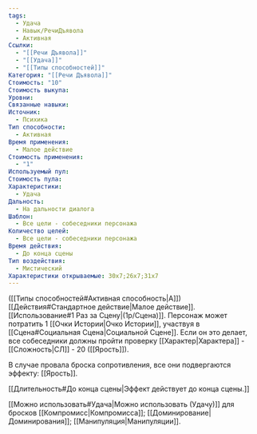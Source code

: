 ```yaml
---
tags:
  - Удача
  - Навык/РечиДъявола
  - Активная
Ссылки:
  - "[[Речи Дъявола]]"
  - "[[Удача]]"
  - "[[Типы способностей]]"
Категория: "[[Речи Дъявола]]"
Стоимость: "10"
Стоимость выкупа: 
Уровни: 
Связанные навыки: 
Источник:
  - Психика
Тип способности:
  - Активная
Время применения:
  - Малое действие
Стоимость применения:
  - "1"
Используемый пул: 
Стоимость пула: 
Характеристики:
  - Удача
Дальность:
  - На дальности диалога
Шаблон:
  - Все цели - собеседники персонажа
Количество целей:
  - Все цели - собеседники персонажа
Время действия:
  - До конца сцены
Тип воздействия:
  - Мистический
Характеристики открываемые: 30x7;26x7;31x7
---
```

([[Типы способностей#Активная способность|А]]) [[Действия#Стандартное действие|Малое действие]]. [[Использование#1 Раз за Сцену|(1р/Сцена)]]. Персонаж может потратить 1 [[Очки Истории|Очко Истории]], участвуя в [[Сцена#Социальная Сцена|Социальной Сцене]]. Если он это делает, все собеседники должны пройти проверку [[Характер|Характера]] - [[Сложность|СЛ]] - 20 ([[Ярость]]).  

В случае провала броска сопротивления, все они подвергаются эффекту: [[Ярость]].

[[Длительность#До конца сцены|Эффект действует до конца сцены.]]

[[Можно использовать#Удача|Можно использовать (Удачу)]] для бросков [[Компромисс|Компромисса]]; [[Доминирование|Доминирования]]; [[Манипуляция|Манипуляции]]. 